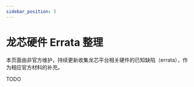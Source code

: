```yaml
---
sidebar_position: 5
---
```


# 龙芯硬件 Errata 整理

本页面由非官方维护，持续更新收集龙芯平台相关硬件的已知缺陷（errata），作为相应官方材料的补充。

TODO
